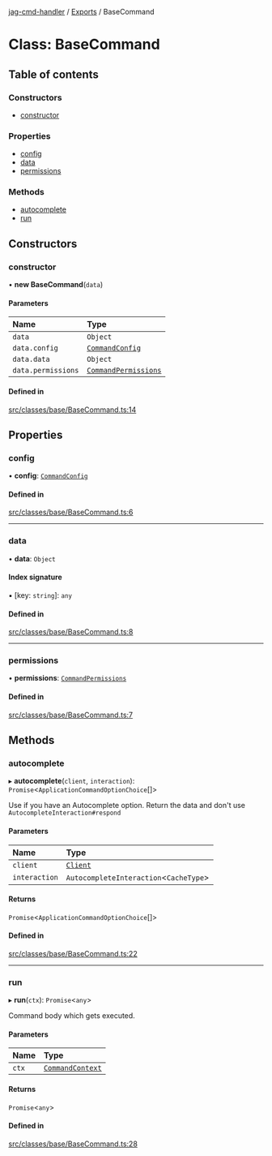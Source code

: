 [jag-cmd-handler](../README.md) / [Exports](../modules.md) / BaseCommand

# Class: BaseCommand

## Table of contents

### Constructors

- [constructor](BaseCommand.md#constructor)

### Properties

- [config](BaseCommand.md#config)
- [data](BaseCommand.md#data)
- [permissions](BaseCommand.md#permissions)

### Methods

- [autocomplete](BaseCommand.md#autocomplete)
- [run](BaseCommand.md#run)

## Constructors

### constructor

• **new BaseCommand**(`data`)

#### Parameters

| Name | Type |
| :------ | :------ |
| `data` | `Object` |
| `data.config` | [`CommandConfig`](../interfaces/Types.CommandConfig.md) |
| `data.data` | `Object` |
| `data.permissions` | [`CommandPermissions`](../interfaces/Types.CommandPermissions.md) |

#### Defined in

[src/classes/base/BaseCommand.ts:14](https://github.com/JAGUARAVI/JagCmdHandler/blob/e70513f/src/classes/base/BaseCommand.ts#L14)

## Properties

### config

• **config**: [`CommandConfig`](../interfaces/Types.CommandConfig.md)

#### Defined in

[src/classes/base/BaseCommand.ts:6](https://github.com/JAGUARAVI/JagCmdHandler/blob/e70513f/src/classes/base/BaseCommand.ts#L6)

___

### data

• **data**: `Object`

#### Index signature

▪ [key: `string`]: `any`

#### Defined in

[src/classes/base/BaseCommand.ts:8](https://github.com/JAGUARAVI/JagCmdHandler/blob/e70513f/src/classes/base/BaseCommand.ts#L8)

___

### permissions

• **permissions**: [`CommandPermissions`](../interfaces/Types.CommandPermissions.md)

#### Defined in

[src/classes/base/BaseCommand.ts:7](https://github.com/JAGUARAVI/JagCmdHandler/blob/e70513f/src/classes/base/BaseCommand.ts#L7)

## Methods

### autocomplete

▸ **autocomplete**(`client`, `interaction`): `Promise`<`ApplicationCommandOptionChoice`[]\>

Use if you have an Autocomplete option. Return the data and don't use `AutocompleteInteraction#respond`

#### Parameters

| Name | Type |
| :------ | :------ |
| `client` | [`Client`](Client.md) |
| `interaction` | `AutocompleteInteraction`<`CacheType`\> |

#### Returns

`Promise`<`ApplicationCommandOptionChoice`[]\>

#### Defined in

[src/classes/base/BaseCommand.ts:22](https://github.com/JAGUARAVI/JagCmdHandler/blob/e70513f/src/classes/base/BaseCommand.ts#L22)

___

### run

▸ **run**(`ctx`): `Promise`<`any`\>

Command body which gets executed.

#### Parameters

| Name | Type |
| :------ | :------ |
| `ctx` | [`CommandContext`](../interfaces/Types.CommandContext.md) |

#### Returns

`Promise`<`any`\>

#### Defined in

[src/classes/base/BaseCommand.ts:28](https://github.com/JAGUARAVI/JagCmdHandler/blob/e70513f/src/classes/base/BaseCommand.ts#L28)
